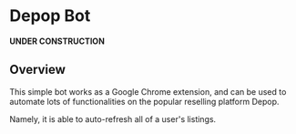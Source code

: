 # Depop Bot

**UNDER CONSTRUCTION**

## Overview
This simple bot works as a Google Chrome extension, and can be used to automate lots of functionalities on the popular reselling platform Depop. 

Namely, it is able to auto-refresh all of a user's listings.
